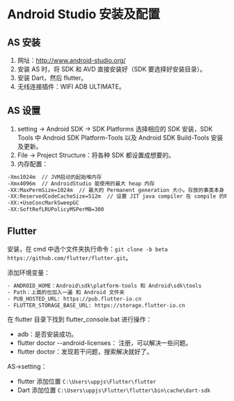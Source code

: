 # Android Studio 安装及配置

## AS 安装

1. 网址：<http://www.android-studio.org/>
2. 安装 AS 时，将 SDK 和 AVD 直接安装好（SDK 要选择好安装目录）。
3. 安装 Dart，然后 flutter。
4. 无线连接插件：WIFI ADB ULTIMATE。

## AS 设置

1. setting -> Android SDK -> SDK Platforms 选择相应的 SDK 安装，SDK Tools 中 Android SDK Platform-Tools 以及 Android SDK Build-Tools 安装及更新。
2. File -> Project Structure：将各种 SDK 都设置成想要的。
3. 内存配置：

```txt
-Xms1024m  // JVM启动的起始堆内存
-Xmx4096m  // AndroidStudio 能使用的最大 heap 内存
-XX:MaxPermSize=1024m  // 最大的 Permanent generation 大小。存放的事类本身（不是对象），以及方法，一些固定的字符串等等。
-XX:ReservedCodeCacheSize=512m  // 设置 JIT java compiler 在 compile 的时候的最大代码缓存
-XX:+UseConcMarkSweepGC
-XX:SoftRefLRUPolicyMSPerMB=300
```

## Flutter

安装，在 cmd 中选个文件夹执行命令：`git clone -b beta https://github.com/flutter/flutter.git`。

添加环境变量：

```txt
- ANDROID_HOME：Android\sdk\platform-tools 和 Android\sdk\tools
- Path：上面的也加入一遍 和 Android 文件夹
- PUB_HOSTED_URL: https://pub.flutter-io.cn
- FLUTTER_STORAGE_BASE_URL: https://storage.flutter-io.cn
```

在 flutter 目录下找到 flutter_console.bat 进行操作：

- adb：是否安装成功。
- flutter doctor --android-licenses： 注册，可以解决一些问题。
- flutter doctor：发现若干问题，搜索解决就好了。

AS→setting：

- flutter 添加位置 `C:\Users\uppjs\Flutter\flutter`
- Dart 添加位置 `C:\Users\uppjs\Flutter\flutter\bin\cache\dart-sdk`